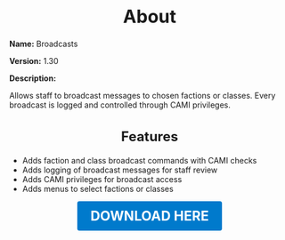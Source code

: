 <h1 style="text-align:center; font-size:2rem; font-weight:bold;">About</h1>

**Name:**
Broadcasts

**Version:**
1.30

**Description:**

Allows staff to broadcast messages to chosen factions or classes. Every broadcast is logged and controlled through CAMI privileges.

<h2 style="text-align:center; font-size:1.5rem; font-weight:bold;">Features</h2>

- Adds faction and class broadcast commands with CAMI checks
- Adds logging of broadcast messages for staff review
- Adds CAMI privileges for broadcast access
- Adds menus to select factions or classes





<p align="center"><a href="https://github.com/LiliaFramework/Modules/raw/refs/heads/gh-pages/broadcasts.zip" style="display:inline-block;padding:12px 24px;font-size:1.5rem;font-weight:bold;text-decoration:none;color:#fff;background-color:var(--md-primary-fg-color,#007acc);border-radius:4px;">DOWNLOAD HERE</a></p>